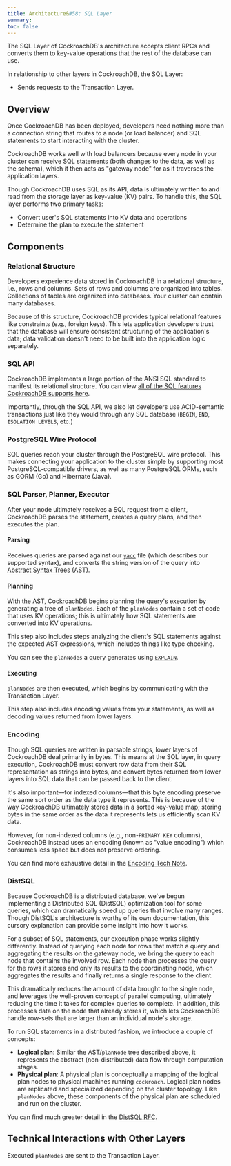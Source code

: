 ```yaml
---
title: Architecture&#58; SQL Layer
summary: 
toc: false
---
```


The SQL Layer of CockroachDB's architecture accepts client RPCs and converts them to key-value operations that the rest of the database can use.

In relationship to other layers in CockroachDB, the SQL Layer:

- Sends requests to the Transaction Layer.

<div id="toc"></div>

## Overview

Once CockroachDB has been deployed, developers need nothing more than a connection string that routes to a node (or load balancer) and SQL statements to start interacting with the cluster.

CockroachDB works well with load balancers because every node in your cluster can receive SQL statements (both changes to the data, as well as the schema), which it then acts as "gateway node" for as it traverses the application layers.

Though CockroachDB uses SQL as its API, data is ultimately written to and read from the storage layer as key-value (KV) pairs. To handle this, the SQL layer performs two primary tasks:

- Convert user's SQL statements into KV data and operations
- Determine the plan to execute the statement

## Components

### Relational Structure

Developers experience data stored in CockroachDB in a relational structure, i.e., rows and columns. Sets of rows and columns are organized into tables. Collections of tables are organized into databases. Your cluster can contain many databases.

Because of this structure, CockroachDB provides typical relational features like constraints (e.g., foreign keys). This lets application developers trust that the database will ensure consistent structuring of the application's data; data validation doesn't need to be built into the application logic separately.

### SQL API

CockroachDB implements a large portion of the ANSI SQL standard to manifest its relational structure. You can view [all of the SQL features CockroachDB supports here](sql-feature-support.html).

Importantly, through the SQL API, we also let developers use ACID-semantic transactions just like they would through any SQL database (`BEGIN`, `END`, `ISOLATION LEVELS`, etc.)

### PostgreSQL Wire Protocol

SQL queries reach your cluster through the PostgreSQL wire protocol. This makes connecting your application to the cluster simple by supporting most PostgreSQL-compatible drivers, as well as many PostgreSQL ORMs, such as GORM (Go) and Hibernate (Java).

### SQL Parser, Planner, Executor

After your node ultimately receives a SQL request from a client, CockroachDB parses the statement, creates a query plans, and then executes the plan.

#### Parsing

Receives queries are parsed against our [`yacc`](https://github.com/cockroachdb/cockroach/blob/master/pkg/sql/parser/sql.y) file (which describes our supported syntax), and converts the string version of the query into [Abstract Syntax Trees](https://en.wikipedia.org/wiki/Abstract_syntax_tree) (AST).

#### Planning

With the AST, CockroachDB begins planning the query's execution by generating a tree of `planNodes`. Each of the `planNodes` contain a set of code that uses KV operations; this is ultimately how SQL statements are converted into KV operations.

This step also includes steps analyzing the client's SQL statements against the expected AST expressions, which includes things like type checking.

You can see the `planNodes` a query generates using [`EXPLAIN`](/docs/explain.html).

#### Executing

`planNodes` are then executed, which begins by communicating with the Transaction Layer.

This step also includes encoding values from your statements, as well as decoding values returned from lower layers.

### Encoding

Though SQL queries are written in parsable strings, lower layers of CockroachDB deal primarily in bytes. This means at the SQL layer, in query execution, CockroachDB must convert row data from their SQL representation as strings into bytes, and convert bytes returned from lower layers into SQL data that can be passed back to the client.

It's also important––for indexed columns––that this byte encoding preserve the same sort order as the data type it represents. This is because of the way CockroachDB ultimately stores data in a sorted key-value map; storing bytes in the same order as the data it represents lets us efficiently scan KV data.

However, for non-indexed columns (e.g., non-`PRIMARY KEY` columns), CockroachDB instead uses an encoding (known as "value encoding") which consumes less space but does not preserve ordering.

You can find more exhaustive detail in the [Encoding Tech Note](https://github.com/cockroachdb/cockroach/blob/master/docs/tech-notes/encoding.md).

### DistSQL

Because CockroachDB is a distributed database, we've begun implementing a Distributed SQL (DistSQL) optimization tool for some queries, which can dramatically speed up queries that involve many ranges. Though DistSQL's architecture is worthy of its own documentation, this cursory explanation can provide some insight into how it works.

For a subset of SQL statements, our execution phase works slightly differently. Instead of querying each node for rows that match a query and aggregating the results on the gateway node, we bring the query to each node that contains the involved row. Each node then processes the query for the rows it stores and only its results to the coordinating node, which aggregates the results and finally returns a single response to the client.

This dramatically reduces the amount of data brought to the single node, and leverages the well-proven concept of parallel computing, ultimately reducing the time it takes for complex queries to complete. In addition, this processes data on the node that already stores it, which lets CockroachDB handle row-sets that are larger than an individual node's storage.

To run SQL statements in a distributed fashion, we introduce a couple of concepts:

- **Logical plan**: Similar the AST/`planNode` tree described above, it represents the abstract (non-distributed) data flow through computation stages.
- **Physical plan**: A physical plan is conceptually a mapping of the logical plan nodes to physical machines running `cockroach`. Logical plan nodes are replicated and specialized depending on the cluster topology. Like `planNodes` above, these components of the physical plan are scheduled and run on the cluster.

You can find much greater detail in the [DistSQL RFC](https://github.com/cockroachdb/cockroach/blob/master/docs/RFCS/distributed_sql.md).

## Technical Interactions with Other Layers

Executed `planNodes` are sent to the Transaction Layer.
